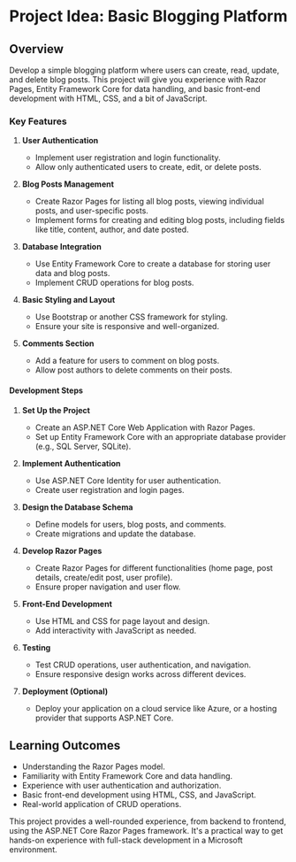 # Project Idea: Basic Blogging Platform

## Overview

Develop a simple blogging platform where users can create, read, update, and delete blog posts. This project will give you experience with Razor Pages, Entity Framework Core for data handling, and basic front-end development with HTML, CSS, and a bit of JavaScript.

### Key Features

1. **User Authentication**
   - Implement user registration and login functionality.
   - Allow only authenticated users to create, edit, or delete posts.

2. **Blog Posts Management**
   - Create Razor Pages for listing all blog posts, viewing individual posts, and user-specific posts.
   - Implement forms for creating and editing blog posts, including fields like title, content, author, and date posted.

3. **Database Integration**
   - Use Entity Framework Core to create a database for storing user data and blog posts.
   - Implement CRUD operations for blog posts.

4. **Basic Styling and Layout**
   - Use Bootstrap or another CSS framework for styling.
   - Ensure your site is responsive and well-organized.

5. **Comments Section**
   - Add a feature for users to comment on blog posts.
   - Allow post authors to delete comments on their posts.

#### Development Steps

1. **Set Up the Project**
   - Create an ASP.NET Core Web Application with Razor Pages.
   - Set up Entity Framework Core with an appropriate database provider (e.g., SQL Server, SQLite).

2. **Implement Authentication**
   - Use ASP.NET Core Identity for user authentication.
   - Create user registration and login pages.

3. **Design the Database Schema**
   - Define models for users, blog posts, and comments.
   - Create migrations and update the database.

4. **Develop Razor Pages**
   - Create Razor Pages for different functionalities (home page, post details, create/edit post, user profile).
   - Ensure proper navigation and user flow.

5. **Front-End Development**
   - Use HTML and CSS for page layout and design.
   - Add interactivity with JavaScript as needed.

6. **Testing**
   - Test CRUD operations, user authentication, and navigation.
   - Ensure responsive design works across different devices.

7. **Deployment (Optional)**
   - Deploy your application on a cloud service like Azure, or a hosting provider that supports ASP.NET Core.

## Learning Outcomes

- Understanding the Razor Pages model.
- Familiarity with Entity Framework Core and data handling.
- Experience with user authentication and authorization.
- Basic front-end development using HTML, CSS, and JavaScript.
- Real-world application of CRUD operations.

This project provides a well-rounded experience, from backend to frontend, using the ASP.NET Core Razor Pages framework. It's a practical way to get hands-on experience with full-stack development in a Microsoft environment.
